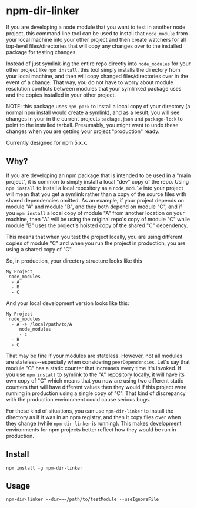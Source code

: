 npm-dir-linker
==============

If you are developing a node module that you want to test in another node project, this command line tool can be used to install that `node_module` from your local machine into your other project and then create watchers for all top-level files/directories that will copy any changes over to the installed package for testing changes.

Instead of just symlink-ing the entire repo directly into `node_modules` for your other project like `npm install`, this tool simply installs the directory from your local machine, and then will copy changed files/directories over in the event of a change. That way, you do not have to worry about module resolution conflicts between modules that your symlinked package uses and the copies installed in your other project.

NOTE: this package uses `npm pack` to install a local copy of your directory (a normal npm install would create a symlink), and as a result, you will see changes in your in the current projects `package.json` and `package-lock` to point to the installed tarball. Presumably, you might want to undo these changes when you are getting your project "production" ready. 

Currently designed for npm 5.x.x.

Why?
----

If you are developing an npm package that is intended to be used in a "main project", it is common to simply install a local "dev" copy of the repo. Using `npm install` to install a local repository as a `node_module` into your project will mean that you get a symlink rather than a copy of the source files with shared dependencies omitted. As an example, if your project depends on module "A" and module "B", and they both depend on module "C", and if you  `npm install` a local copy of module "A" from another location on your machine, then "A" will be using the original repo's copy of module "C" while module "B" uses the project's hoisted copy of the shared "C" dependency.

This means that when you test the project locally, you are using different copies of module "C" and when you run the project in production, you are using a shared copy of "C".

So, in production, your directory structure looks like this
```
My Project
 node_modules
  - A
  - B
  - C
```

And your local development version looks like this:
```
My Project
 node_modules
  - A -> /local/path/to/A
  	 node_modules
  	 - C
  - B
  - C
```

That may be fine if your modules are stateless. However, not all modules are stateless--especially when considering `peerDependencies`. Let's say that module "C" has a static counter that increases every time it's invoked. If you use `npm install` to symlink to the "A" repository locally, it will have its own copy of "C" which means that you now are using two different static counters that will have different values then they would if this project were running in production using a single copy of "C". That kind of discrepancy with the production environment could cause serious bugs.

For these kind of situations, you can use `npm-dir-linker` to install the directory as if it was in an npm registry, and then it copy files over when they change (while `npm-dir-linker` is running). This makes development environments for npm projects better reflect how they would be run in production.

Install
-------
```
npm install -g npm-dir-linker
```


Usage
-----
```
npm-dir-linker --dir=~~/path/to/testModule --useIgnoreFile
```
